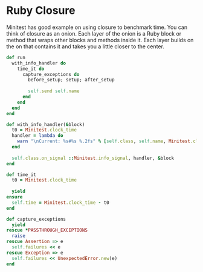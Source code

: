 # Ruby Closure

Minitest has good example on using closure to benchmark time. You can think of closure as an onion. Each layer of the onion is a Ruby block or method that wraps other blocks and methods inside it. Each layer builds on the on that contains it and takes you a little closer to the center.

```ruby
def run
  with_info_handler do
    time_it do
      capture_exceptions do 
        before_setup; setup; after_setup
        
        self.send self.name
      end
    end
  end
end

def with_info_handler(&block)
  t0 = Minitest.clock_time
  handler = lambda do
    warn "\nCurrent: %s#%s %.2fs" % [self.class, self.name, Minitest.clock_time - t0]
  end
  
  self.class.on_signal ::Minitest.info_signal, handler, &block
end

def time_it
  t0 = Minitest.clock_time
  
  yield
ensure
  self.time = Minitest.clock_time - t0
end

def capture_exceptions
  yield
rescue *PASSTHROUGH_EXCEPTIONS
  raise
rescue Assertion => e
  self.failures << e
rescue Exception => e
  self.failures << UnexpectedError.new(e)
end
```